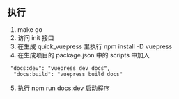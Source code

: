 ## 执行
1. make go
2. 访问 init 接口
3. 在生成 quick_vuepress 里执行 npm install -D vuepress
4. 在生成项目的 package.json 中的 scripts 中加入 
```
 "docs:dev": "vuepress dev docs",
  "docs:build": "vuepress build docs"
```
5. 执行 npm run docs:dev 启动程序